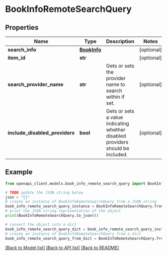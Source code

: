 # BookInfoRemoteSearchQuery


## Properties

Name | Type | Description | Notes
------------ | ------------- | ------------- | -------------
**search_info** | [**BookInfo**](BookInfo.md) |  | [optional] 
**item_id** | **str** |  | [optional] 
**search_provider_name** | **str** | Gets or sets the provider name to search within if set. | [optional] 
**include_disabled_providers** | **bool** | Gets or sets a value indicating whether disabled providers should be included. | [optional] 

## Example

```python
from openapi_client.models.book_info_remote_search_query import BookInfoRemoteSearchQuery

# TODO update the JSON string below
json = "{}"
# create an instance of BookInfoRemoteSearchQuery from a JSON string
book_info_remote_search_query_instance = BookInfoRemoteSearchQuery.from_json(json)
# print the JSON string representation of the object
print(BookInfoRemoteSearchQuery.to_json())

# convert the object into a dict
book_info_remote_search_query_dict = book_info_remote_search_query_instance.to_dict()
# create an instance of BookInfoRemoteSearchQuery from a dict
book_info_remote_search_query_from_dict = BookInfoRemoteSearchQuery.from_dict(book_info_remote_search_query_dict)
```
[[Back to Model list]](../README.md#documentation-for-models) [[Back to API list]](../README.md#documentation-for-api-endpoints) [[Back to README]](../README.md)


